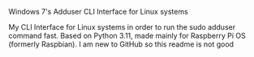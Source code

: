 Windows 7's Adduser CLI Interface for Linux systems

My CLI Interface for Linux systems in order to run the sudo adduser command fast. Based on Python 3.11, made mainly for Raspberry Pi OS (formerly Raspbian).
I am new to GitHub so this readme is not good
